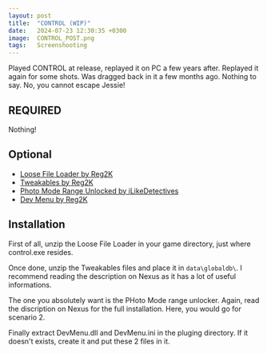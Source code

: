 ```yaml
---
layout: post
title:  "CONTROL (WIP)"
date:   2024-07-23 12:30:35 +0300
image:  CONTROL_POST.png
tags:   Screenshooting
---
```


Played CONTROL at release, replayed it on PC a few years after. Replayed it again for some shots. Was dragged back in it a few months ago.
Nothing to say. No, you cannot escape Jessie!

## REQUIRED
Nothing! 

## Optional
* [Loose File Loader by Reg2K](https://www.nexusmods.com/control/mods/11)
* [Tweakables by Reg2K](https://www.nexusmods.com/control/mods/14)
* [Photo Mode Range Unlocked by iLikeDetectives](https://www.nexusmods.com/control/mods/23)
* [Dev Menu by Reg2K](https://www.nexusmods.com/control/mods/28)

## Installation

First of all, unzip the Loose File Loader in your game directory, just where control.exe resides.

Once done, unzip the Tweakables files and place it in `data\globaldb\`. I recommend reading the description on Nexus as it has a lot of useful informations.

The one you absolutely want is the PHoto Mode range unlocker. Again, read the discription on Nexus for the full installation. Here, you would go for scenario 2.

Finally extract DevMenu.dll and DevMenu.ini in the pluging directory. If it doesn't exists, create it and put these 2 files in it.

